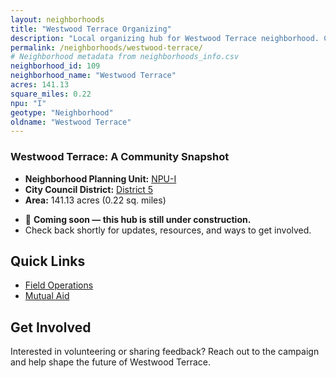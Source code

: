 ```yaml
---
layout: neighborhoods
title: "Westwood Terrace Organizing"
description: "Local organizing hub for Westwood Terrace neighborhood. Connect with field operations, mutual aid, and community organizing efforts."
permalink: /neighborhoods/westwood-terrace/
# Neighborhood metadata from neighborhoods_info.csv
neighborhood_id: 109
neighborhood_name: "Westwood Terrace"
acres: 141.13
square_miles: 0.22
npu: "I"
geotype: "Neighborhood"
oldname: "Westwood Terrace"
---
```


### **Westwood Terrace: A Community Snapshot**

  * **Neighborhood Planning Unit:** [NPU-I](https://www.atlantaga.gov/government/departments/city-planning/neighborhood-planning-units/neighborhood-and-npu-contacts)
  * **City Council District:** [District 5](https://citycouncil.atlantaga.gov/council-members/antonio-lewis)
  * **Area:** 141.13 acres (0.22 sq. miles)

- 🚧 **Coming soon — this hub is still under construction.**
- Check back shortly for updates, resources, and ways to get involved.

## Quick Links

- [Field Operations](./field-ops/)
- [Mutual Aid](./mutual-aid/)

## Get Involved

Interested in volunteering or sharing feedback? Reach out to the campaign and help shape the future of Westwood Terrace.

